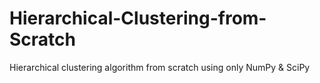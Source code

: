 # Hierarchical-Clustering-from-Scratch
Hierarchical clustering algorithm from scratch using only NumPy &amp; SciPy
